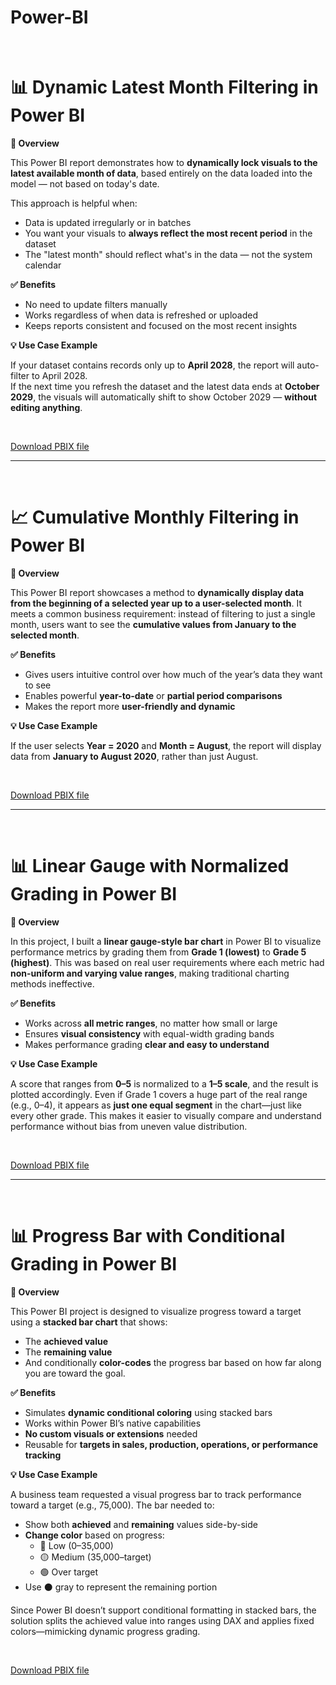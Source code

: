 # Power-BI
<br>

# 📊 Dynamic Latest Month Filtering in Power BI

**📁 Overview**

This Power BI report demonstrates how to **dynamically lock visuals to the latest available month of data**, based entirely on the data loaded into the model — not based on today's date.

This approach is helpful when:
- Data is updated irregularly or in batches
- You want your visuals to **always reflect the most recent period** in the dataset
- The "latest month" should reflect what's in the data — not the system calendar

**✅ Benefits**

- No need to update filters manually  
- Works regardless of when data is refreshed or uploaded  
- Keeps reports consistent and focused on the most recent insights

**💡 Use Case Example**

If your dataset contains records only up to **April 2028**, the report will auto-filter to April 2028.  
If the next time you refresh the dataset and the latest data ends at **October 2029**, the visuals will automatically shift to show October 2029 — **without editing anything**.

<br>

[Download PBIX file](https://github.com/NaeveBoontham/Power-BI/tree/main/LastestMonthFilter)

---
<br>

# 📈 Cumulative Monthly Filtering in Power BI

**📁 Overview**

This Power BI report showcases a method to **dynamically display data from the beginning of a selected year up to a user-selected month**. It meets a common business requirement: instead of filtering to just a single month, users want to see the **cumulative values from January to the selected month**.

**✅ Benefits**

- Gives users intuitive control over how much of the year’s data they want to see  
- Enables powerful **year-to-date** or **partial period comparisons**  
- Makes the report more **user-friendly and dynamic**

**💡 Use Case Example**

If the user selects **Year = 2020** and **Month = August**, the report will display data from **January to August 2020**, rather than just August.

<br>

[Download PBIX file](https://github.com/NaeveBoontham/Power-BI/tree/main/CumulativeMonthFilter)

---
<br>

# 📊 Linear Gauge with Normalized Grading in Power BI

**📁 Overview**

In this project, I built a **linear gauge-style bar chart** in Power BI to visualize performance metrics by grading them from **Grade 1 (lowest)** to **Grade 5 (highest)**. This was based on real user requirements where each metric had **non-uniform and varying value ranges**, making traditional charting methods ineffective.

**✅ Benefits**

- Works across **all metric ranges**, no matter how small or large  
- Ensures **visual consistency** with equal-width grading bands  
- Makes performance grading **clear and easy to understand**  

**💡 Use Case Example**

A score that ranges from **0–5** is normalized to a **1–5 scale**, and the result is plotted accordingly. Even if Grade 1 covers a huge part of the real range (e.g., 0–4), it appears as **just one equal segment** in the chart—just like every other grade. This makes it easier to visually compare and understand performance without bias from uneven value distribution.

<br>

[Download PBIX file](https://github.com/NaeveBoontham/Power-BI/tree/main/LinearGauge)

---
<br>

# 📊 Progress Bar with Conditional Grading in Power BI

**📁 Overview**

This Power BI project is designed to visualize progress toward a target using a **stacked bar chart** that shows:
- The **achieved value**
- The **remaining value**
- And conditionally **color-codes** the progress bar based on how far along you are toward the goal.

**✅ Benefits**

- Simulates **dynamic conditional coloring** using stacked bars
- Works within Power BI’s native capabilities
- **No custom visuals or extensions** needed
- Reusable for **targets in sales, production, operations, or performance tracking**

**💡 Use Case Example**

A business team requested a visual progress bar to track performance toward a target (e.g., 75,000). The bar needed to:

- Show both **achieved** and **remaining** values side-by-side  
- **Change color** based on progress:
  - 🔴 Low (0–35,000)
  - 🟡 Medium (35,000–target)
  - 🟢 Over target
- Use ⚫ gray to represent the remaining portion

Since Power BI doesn’t support conditional formatting in stacked bars, the solution splits the achieved value into ranges using DAX and applies fixed colors—mimicking dynamic progress grading.

<br>

[Download PBIX file](https://github.com/NaeveBoontham/Power-BI/tree/main/ProgressBar%26Dot)






